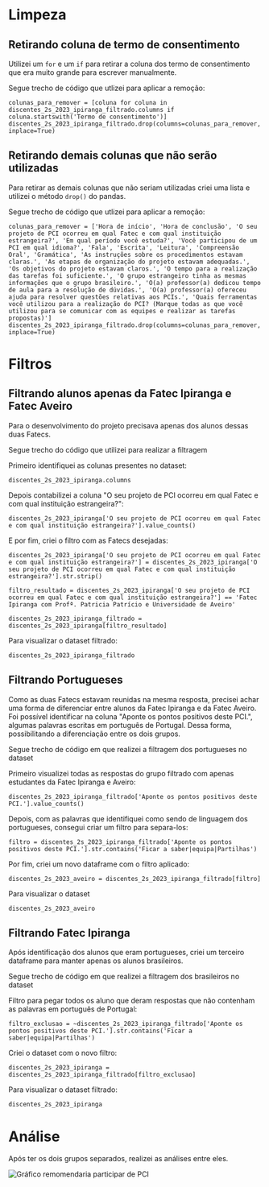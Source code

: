 # Limpeza

## Retirando coluna de termo de consentimento
Utilizei um ``` for ``` e um ```if``` para retirar a coluna dos termo de consentimento que era muito grande para escrever manualmente.

Segue trecho de código que utlizei para aplicar a remoção:

```
colunas_para_remover = [coluna for coluna in discentes_2s_2023_ipiranga_filtrado.columns if coluna.startswith('Termo de consentimento')]
discentes_2s_2023_ipiranga_filtrado.drop(columns=colunas_para_remover, inplace=True)
```
## Retirando demais colunas que não serão utilizadas
Para retirar as demais colunas que não seriam utilizadas criei uma lista e utilizei o método ```drop()``` do pandas.

Segue trecho de código que utlizei para aplicar a remoção:

```
colunas_para_remover = ['Hora de início', 'Hora de conclusão', 'O seu projeto de PCI ocorreu em qual Fatec e com qual instituição estrangeira?', 'Em qual período você estuda?', 'Você participou de um PCI em qual idioma?', 'Fala', 'Escrita', 'Leitura', 'Compreensão Oral', 'Gramática', 'As instruções sobre os procedimentos estavam claras.', 'As etapas de organização do projeto estavam adequadas.', 'Os objetivos do projeto estavam claros.', 'O tempo para a realização das tarefas foi suficiente.', 'O grupo estrangeiro tinha as mesmas informações que o grupo brasileiro.', 'O(a) professor(a) dedicou tempo de aula para a resolução de dúvidas.', 'O(a) professor(a) ofereceu ajuda para resolver questões relativas aos PCIs.', 'Quais ferramentas você utilizou para a realização do PCI? (Marque todas as que você utilizou para se comunicar com as equipes e realizar as tarefas propostas)']
discentes_2s_2023_ipiranga_filtrado.drop(columns=colunas_para_remover, inplace=True)
```

# Filtros

## Filtrando alunos apenas da Fatec Ipiranga e Fatec Aveiro
Para o desenvolvimento do projeto precisava apenas dos alunos dessas duas Fatecs.

Segue trecho do código que utilizei para realizar a filtragem

Primeiro identifiquei as colunas presentes no dataset:

```
discentes_2s_2023_ipiranga.columns
```

Depois contabilizei a coluna "O seu projeto de PCI ocorreu em qual Fatec e com qual instituição estrangeira?":

```
discentes_2s_2023_ipiranga['O seu projeto de PCI ocorreu em qual Fatec e com qual instituição estrangeira?'].value_counts()
```

E por fim, criei o filtro com as Fatecs desejadas:

```
discentes_2s_2023_ipiranga['O seu projeto de PCI ocorreu em qual Fatec e com qual instituição estrangeira?'] = discentes_2s_2023_ipiranga['O seu projeto de PCI ocorreu em qual Fatec e com qual instituição estrangeira?'].str.strip()

filtro_resultado = discentes_2s_2023_ipiranga['O seu projeto de PCI ocorreu em qual Fatec e com qual instituição estrangeira?'] == 'Fatec Ipiranga com Profª. Patricia Patrício e Universidade de Aveiro'

discentes_2s_2023_ipiranga_filtrado = discentes_2s_2023_ipiranga[filtro_resultado]
```

Para visualizar o dataset filtrado:

```
discentes_2s_2023_ipiranga_filtrado
```

## Filtrando Portugueses
Como as duas Fatecs estavam reunidas na mesma resposta, precisei achar uma forma de diferenciar entre alunos da Fatec Ipiranga e da Fatec Aveiro. Foi possível identificar na coluna "Aponte os pontos positivos deste PCI.", algumas palavras escritas em português de Portugal.
Dessa forma, possibilitando a diferenciação entre os dois grupos.

Segue trecho de código em que realizei a filtragem dos portugueses no dataset

Primeiro visualizei todas as respostas do grupo filtrado com apenas estudantes da Fatec Ipiranga e Aveiro:

```
discentes_2s_2023_ipiranga_filtrado['Aponte os pontos positivos deste PCI.'].value_counts()
```

Depois, com as palavras que identifiquei como sendo de linguagem dos portugueses, consegui criar um filtro para separa-los:

```
filtro = discentes_2s_2023_ipiranga_filtrado['Aponte os pontos positivos deste PCI.'].str.contains('Ficar a saber|equipa|Partilhas')
```

Por fim, criei um novo dataframe com o filtro aplicado:

```
discentes_2s_2023_aveiro = discentes_2s_2023_ipiranga_filtrado[filtro]
```
Para visualizar o dataset

```
discentes_2s_2023_aveiro
```

## Filtrando Fatec Ipiranga
Após identificação dos alunos que eram portugueses, criei um terceiro dataframe para manter apenas os alunos brasileiros.

Segue trecho de código em que realizei a filtragem dos brasileiros no dataset

Filtro para pegar todos os aluno que deram respostas que não contenham as palavras em português de Portugal:

```
filtro_exclusao = ~discentes_2s_2023_ipiranga_filtrado['Aponte os pontos positivos deste PCI.'].str.contains('Ficar a saber|equipa|Partilhas')
```

Criei o dataset com o novo filtro:

```
discentes_2s_2023_ipiranga = discentes_2s_2023_ipiranga_filtrado[filtro_exclusao]
```

Para visualizar o dataset filtrado:

```
discentes_2s_2023_ipiranga
```

# Análise

Após ter os dois grupos separados, realizei as análises entre eles.

![Gráfico remomendaria participar de PCI](https://github.com/Joabe18/Sistema-de-Monitoramento-de-Creche/assets/87384920/999b1f50-b0cb-47b7-b7c3-1aa6af05ba9c)
